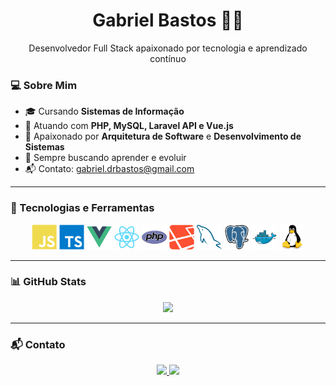 <h1 align="center">Gabriel Bastos 👨‍💻</h1>
<p align="center">
  Desenvolvedor Full Stack apaixonado por tecnologia e aprendizado contínuo
</p>

### 💻 Sobre Mim
- 🎓 Cursando **Sistemas de Informação**
- 💼 Atuando com **PHP, MySQL, Laravel API e Vue.js**
- 🧠 Apaixonado por **Arquitetura de Software** e **Desenvolvimento de Sistemas**
- 🌱 Sempre buscando aprender e evoluir
- 📬 Contato: [gabriel.drbastos@gmail.com](mailto:gabriel.drbastos@gmail.com)
---

### 🚀 Tecnologias e Ferramentas

<p align="center">
  <img src="https://raw.githubusercontent.com/devicons/devicon/master/icons/javascript/javascript-plain.svg" width="40"/>
  <img src="https://raw.githubusercontent.com/devicons/devicon/master/icons/typescript/typescript-original.svg" width="40"/>
  <img src="https://raw.githubusercontent.com/devicons/devicon/master/icons/vuejs/vuejs-original.svg" width="40"/>
  <img src="https://raw.githubusercontent.com/devicons/devicon/master/icons/react/react-original.svg" width="40"/>
  <img src="https://raw.githubusercontent.com/devicons/devicon/master/icons/php/php-original.svg" width="40"/>
  <img src="https://raw.githubusercontent.com/devicons/devicon/master/icons/laravel/laravel-plain.svg" width="40"/>
  <img src="https://raw.githubusercontent.com/devicons/devicon/master/icons/mysql/mysql-original.svg" width="40"/>
  <img src="https://raw.githubusercontent.com/devicons/devicon/master/icons/postgresql/postgresql-original.svg" width="40"/>
  <img src="https://raw.githubusercontent.com/devicons/devicon/master/icons/docker/docker-original.svg" width="40"/>
  <img src="https://raw.githubusercontent.com/devicons/devicon/master/icons/linux/linux-original.svg" width="40"/>
</p>

---

### 📊 GitHub Stats

<div align="center">
  <a href="https://github.com/GabrielDuarteRB">
    <img height="180em" src="https://github-readme-stats.vercel.app/api/top-langs/?username=GabrielDuarteRB&layout=compact&langs_count=7&theme=dark"/>
  </a>
</div>

---

### 📬 Contato

<div align="center">
  <a href="mailto:gabriel.drbastos@gmail.com">
    <img src="https://img.shields.io/badge/-Gmail-%23333?style=for-the-badge&logo=gmail&logoColor=white"/>
  </a>
  <a href="https://www.linkedin.com/in/gabriel-bastos-b0326a22b" target="_blank">
    <img src="https://img.shields.io/badge/-LinkedIn-%230077B5?style=for-the-badge&logo=linkedin&logoColor=white"/>
  </a>
</div>

